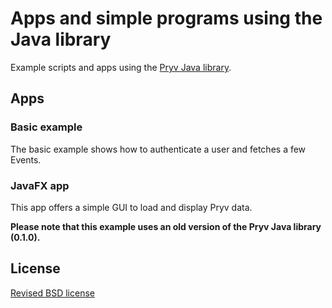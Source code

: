 # Apps and simple programs using the Java library

Example scripts and apps using the [Pryv Java library](https://github.com/pryv/lib-java).

## Apps

### Basic example

The basic example shows how to authenticate a user and fetches a few Events.

### JavaFX app

This app offers a simple GUI to load and display Pryv data.

**Please note that this example uses an old version of the Pryv Java library (0.1.0).**

## License

[Revised BSD license](https://github.com/pryv/documents/blob/master/license-bsd-revised.md)
